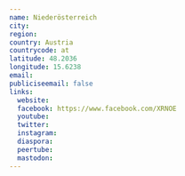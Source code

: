 ```yaml
---
name: Niederösterreich
city:
region:
country: Austria
countrycode: at
latitude: 48.2036
longitude: 15.6238
email:
publiciseemail: false
links:
  website:
  facebook: https://www.facebook.com/XRNOE
  youtube:
  twitter:
  instagram:
  diaspora:
  peertube:
  mastodon:
---
```

